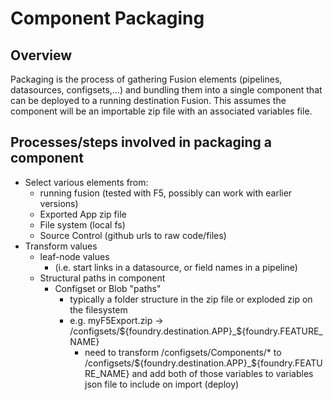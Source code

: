 # Component Packaging 

## Overview
Packaging is the process of gathering Fusion elements (pipelines, datasources, configsets,...) and bundling them into a single component that can be deployed to a running destination Fusion. This assumes the component will be an importable zip file with an associated variables file.

## Processes/steps involved in packaging a component
- Select various elements from:
  - running fusion (tested with F5, possibly can work with earlier versions)
  - Exported App zip file
  - File system (local fs)
  - Source Control (github urls to raw code/files)
- Transform values
  - leaf-node values 
    - (i.e. start links in a datasource, or field names in a pipeline)
  - Structural paths in component
    - Configset or Blob "paths"
      - typically a folder structure in the zip file or exploded zip on the filesystem
      - e.g. myF5Export.zip -> /configsets/${foundry.destination.APP}_${foundry.FEATURE_NAME}
        - need to transform /configsets/Components/* to /configsets/${foundry.destination.APP}_${foundry.FEATURE_NAME} and add both of those variables to variables json file to include on import (deploy)


